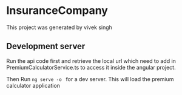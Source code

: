 # InsuranceCompany

This project was generated by vivek singh

## Development server

Run the api code first and retrieve the local url which need to add in PremiumCalculatorService.ts to access it inside the angular project.

Then Run `ng serve -o ` for a dev server. This will load the premium calculator application
